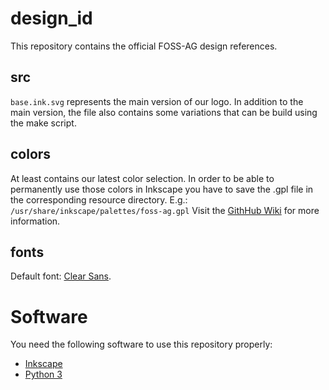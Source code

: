 # design_id
This repository contains the official FOSS-AG design references.

## src
`base.ink.svg` represents the main version of our logo.
In addition to the main version, the file also contains some variations that can be build using the make script.

## colors
At least contains our latest color selection.
In order to be able to permanently use those colors in Inkscape you have to save the .gpl file in the corresponding resource directory.
E.g.: `/usr/share/inkscape/palettes/foss-ag.gpl`
Visit the [GithHub Wiki](https://github.com/foss-ag/design_id/wiki/Colours) for more information.

## fonts
Default font: [Clear Sans](https://01.org/clear-sans).

# Software
You need the following software to use this repository properly:

- [Inkscape](https://inkscape.org/download)
- [Python 3](https://www.python.org/)
